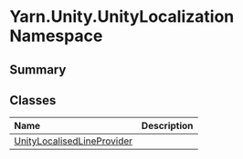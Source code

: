 # Yarn.Unity.UnityLocalization Namespace

## Summary




## Classes

|Name|Description|
|:---|:---|
|[UnityLocalisedLineProvider](/docs/api/csharp/yarn.unity.unitylocalization.unitylocalisedlineprovider.md)||

